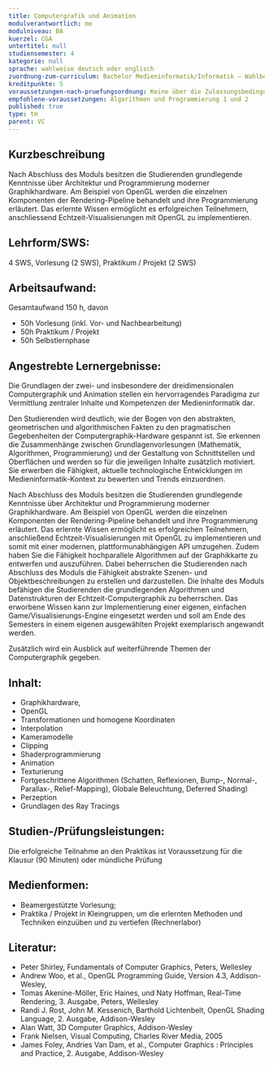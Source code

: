 ```yaml
---
title: Computergrafik und Animation
modulverantwortlich: me
modulniveau: BA
kuerzel: CGA
untertitel: null
studiensemester: 4
kategorie: null
sprache: wahlweise deutsch oder englisch
zuordnung-zum-curriculum: Bachelor Medieninformatik/Informatik – Wahlbereich
kreditpunkte: 5
voraussetzungen-nach-pruefungsordnung: Keine über die Zulassungsbedingungen hinausgehenden Voraussetzungen
empfohlene-voraussetzungen: Algorithmen und Programmierung 1 und 2
published: true
type: tm
parent: VC
---
```


## Kurzbeschreibung
Nach Abschluss des Moduls besitzen die Studierenden grundlegende Kenntnisse über Architektur und Programmierung moderner Graphikhardware. Am Beispiel von OpenGL werden die einzelnen Komponenten der Rendering-Pipeline behandelt und ihre Programmierung erläutert. Das erlernte Wissen ermöglicht es erfolgreichen Teilnehmern, anschliessend Echtzeit-Visualisierungen mit OpenGL zu implementieren.

## Lehrform/SWS: 
4 SWS, Vorlesung (2 SWS), Praktikum / Projekt (2 SWS)

## Arbeitsaufwand: 
Gesamtaufwand 150 h, davon
- 50h Vorlesung (inkl. Vor- und Nachbearbeitung)
- 50h Praktikum / Projekt
- 50h Selbstlernphase

## Angestrebte Lernergebnisse:
Die Grundlagen der zwei- und insbesondere der dreidimensionalen Computergraphik und Animation stellen ein hervorragendes Paradigma zur Vermittlung zentraler Inhalte und Kompetenzen der Medieninformatik dar.

Den Studierenden wird deutlich, wie der Bogen von den abstrakten, geometrischen und algorithmischen Fakten zu den pragmatischen Gegebenheiten der Computergraphik-Hardware gespannt ist. Sie erkennen die Zusammenhänge zwischen Grundlagenvorlesungen (Mathematik, Algorithmen, Programmierung) und der Gestaltung von Schnittstellen und Oberflächen und werden so für die jeweiligen Inhalte zusätzlich motiviert. Sie erwerben die Fähigkeit, aktuelle technologische Entwicklungen im Medieninformatik-Kontext zu bewerten und Trends einzuordnen.

Nach Abschluss des Moduls besitzen die Studierenden grundlegende Kenntnisse über Architektur und Programmierung moderner Graphikhardware. Am Beispiel von OpenGL werden die einzelnen Komponenten der Rendering-Pipeline behandelt und ihre Programmierung erläutert. Das erlernte Wissen ermöglicht es erfolgreichen Teilnehmern, anschließend Echtzeit-Visualisierungen mit OpenGL zu implementieren und somit mit einer modernen, plattformunabhängigen API umzugehen. Zudem haben Sie die Fähigkeit hochparallele Algorithmen auf der Graphikkarte zu entwerfen und auszuführen. Dabei beherrschen die Studierenden nach Abschluss des Moduls die Fähigkeit abstrakte Szenen- und Objektbeschreibungen zu erstellen und darzustellen. Die Inhalte des Moduls befähigen die Studierenden die grundlegenden Algorithmen und Datenstrukturen der Echtzeit-Computergraphik zu beherrschen. Das erworbene Wissen kann zur Implementierung einer eigenen, einfachen Game/Visualisierungs-Engine eingesetzt werden und soll am Ende des Semesters in einem eigenen ausgewählten Projekt exemplarisch angewandt werden.

Zusätzlich wird ein Ausblick auf weiterführende Themen der Computergraphik gegeben.

## Inhalt:
- Graphikhardware, 
- OpenGL
- Transformationen und homogene Koordinaten 
- Interpolation
- Kameramodelle 
- Clipping 
- Shaderprogrammierung 
- Animation
- Texturierung
- Fortgeschrittene Algorithmen (Schatten, Reflexionen, Bump-, Normal-, Parallax-, Relief-Mapping), Globale Beleuchtung, Deferred Shading)
- Perzeption
- Grundlagen des Ray Tracings

## Studien-/Prüfungsleistungen:
Die erfolgreiche Teilnahme an den Praktikas ist Voraussetzung für die Klausur (90 Minuten) oder mündliche Prüfung

## Medienformen:
- Beamergestützte Vorlesung; 
- Praktika / Projekt in Kleingruppen, um die erlernten Methoden und Techniken einzuüben und zu vertiefen (Rechnerlabor)

## Literatur:
- Peter Shirley, Fundamentals of Computer Graphics, Peters, Wellesley
- Andrew Woo, et al., OpenGL Programming Guide, Version 4.3, Addison-Wesley,
- Tomas Akenine-Möller, Eric Haines, und Naty Hoffman, Real-Time Rendering, 3. Ausgabe, Peters, Wellesley
- Randi J. Rost, John M. Kessenich, Barthold Lichtenbelt, OpenGL Shading Language, 2. Ausgabe, Addison-Wesley
- Alan Watt, 3D Computer Graphics, Addison-Wesley
- Frank Nielsen, Visual Computing, Charles River Media, 2005
- James Foley, Andries Van Dam, et al., Computer Graphics : Principles and Practice, 2. Ausgabe, Addison-Wesley
